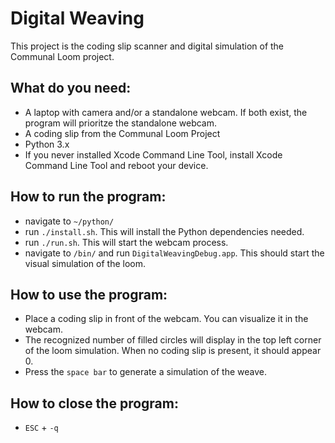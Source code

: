 # Digital Weaving 

This project is the coding slip scanner and digital simulation of the Communal Loom project. 

## What do you need:
- A laptop with camera and/or a standalone webcam. If both exist, the program will prioritze the standalone webcam. 
- A coding slip from the Communal Loom Project 
- Python 3.x
- If you never installed Xcode Command Line Tool, install Xcode Command Line Tool and reboot your device. 

## How to run the program:
- navigate to `~/python/`
- run `./install.sh`. This will install the Python dependencies needed.
- run `./run.sh`. This will start the webcam process.
- navigate to `/bin/` and run `DigitalWeavingDebug.app`. This should start the visual simulation of the loom. 

## How to use the program:
- Place a coding slip in front of the webcam. You can visualize it in the webcam. 
- The recognized number of filled circles will display in the top left corner of the loom simulation. When no coding slip is present, it should appear 0.
- Press the `space bar` to generate a simulation of the weave. 

## How to close the program:
- `ESC` + `-q`
